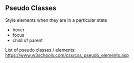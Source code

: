 ## Pseudo Classes
Style elements when they are in a particular state
- hover
- focus
- child of parent

List of pseudo classes / elements:
https://www.w3schools.com/css/css_pseudo_elements.asp